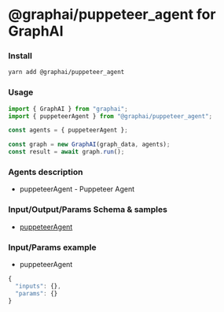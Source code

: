
# @graphai/puppeteer_agent for GraphAI



### Install

```sh
yarn add @graphai/puppeteer_agent
```


### Usage

```typescript
import { GraphAI } from "graphai";
import { puppeteerAgent } from "@graphai/puppeteer_agent";

const agents = { puppeteerAgent };

const graph = new GraphAI(graph_data, agents);
const result = await graph.run();
```

### Agents description
- puppeteerAgent - Puppeteer Agent

### Input/Output/Params Schema & samples
 - [puppeteerAgent](https://github.com/receptron/graphai-agents/blob/main/docs/agentDocs/net/puppeteerAgent.md)

### Input/Params example
 - puppeteerAgent



```typescript
{
  "inputs": {},
  "params": {}
}
```










